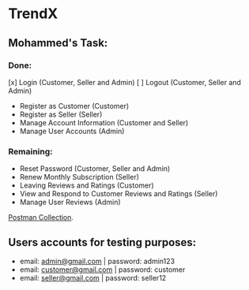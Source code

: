 # TrendX

## Mohammed's Task:

### Done:

[x] Login (Customer, Seller and Admin)
[ ] Logout (Customer, Seller and Admin)
- Register as Customer (Customer)
- Register as Seller (Seller)
- Manage Account Information (Customer and Seller)
- Manage User Accounts (Admin)

### Remaining:

- Reset Password (Customer, Seller and Admin)
- Renew Monthly Subscription (Seller)
- Leaving Reviews and Ratings (Customer)
- View and Respond to Customer Reviews and Ratings (Seller)
- Manage User Reviews (Admin)

[Postman Collection](https://elements.getpostman.com/redirect?entityId=26246009-659de25c-2971-4a7e-92e1-fcc1ce8acf5f&entityType=collection).

## Users accounts for testing purposes:

- email: admin@gmail.com | password: admin123
- email: customer@gmail.com | password: customer
- email: seller@gmail.com | password: seller12
